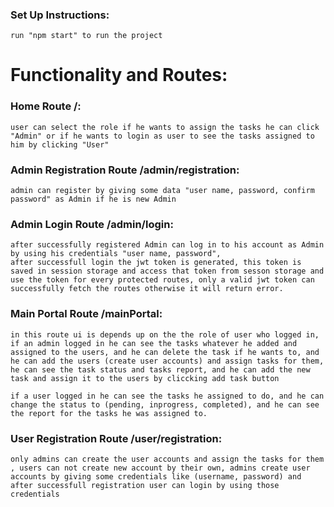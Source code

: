 ### Set Up Instructions:

    run "npm start" to run the project

# Functionality and Routes:

### Home Route /:

    user can select the role if he wants to assign the tasks he can click "Admin" or if he wants to login as user to see the tasks assigned to him by clicking "User"

### Admin Registration Route /admin/registration:

    admin can register by giving some data "user name, password, confirm password" as Admin if he is new Admin

### Admin Login Route /admin/login:

    after successfully registered Admin can log in to his account as Admin by using his credentials "user name, password",
    after successfull login the jwt token is generated, this token is saved in session storage and access that token from sesson storage and use the token for every protected routes, only a valid jwt token can successfully fetch the routes otherwise it will return error.

### Main Portal Route /mainPortal:

    in this route ui is depends up on the the role of user who logged in, if an admin logged in he can see the tasks whatever he added and assigned to the users, and he can delete the task if he wants to, and he can add the users (create user accounts) and assign tasks for them, he can see the task status and tasks report, and he can add the new task and assign it to the users by cliccking add task button

    if a user logged in he can see the tasks he assigned to do, and he can change the status to (pending, inprogress, completed), and he can see the report for the tasks he was assigned to.

### User Registration Route /user/registration:

    only admins can create the user accounts and assign the tasks for them , users can not create new account by their own, admins create user accounts by giving some credentials like (username, password) and after successfull registration user can login by using those credentials
